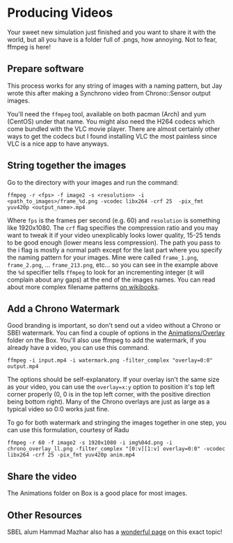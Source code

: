 # Producing Videos

Your sweet new simulation just finished and you want to share it with the world, but all you have is a folder full of .pngs, how annoying.
Not to fear, ffmpeg is here!

## Prepare software

This process works for any string of images with a naming pattern, but Jay wrote this after making a Synchrono video from Chrono::Sensor output images.

You'll need the `ffmpeg` tool, available on both pacman (Arch) and yum (CentOS) under that name.
You might also need the H264 codecs which come bundled with the VLC movie player.
There are almost certainly other ways to get the codecs but I found installing VLC the most painless since VLC is a nice app to have anyways.

## String together the images

Go to the directory with your images and run the command:
    
    ffmpeg -r <fps> -f image2 -s <resolution> -i <path_to_images>/frame_%d.png -vcodec libx264 -crf 25  -pix_fmt yuv420p <output_name>.mp4

Where `fps` is the frames per second (e.g. 60) and `resolution` is something like 1920x1080.
The `crf` flag specifies the compression ratio and you may want to tweak it if your video unexplicably looks lower quality, 15-25 tends to be good enough (lower means less compression).
The path you pass to the i flag is mostly a normal path except for the last part where you specify the naming pattern for your images.
Mine were called `frame_1.png`, `frame_2.png`, ... `frame_213.png`, etc... so you can see in the example above the `%d` specifier tells `ffmpeg` to look for an incrementing integer (it will complain about any gaps) at the end of the images names.
You can read about more complex filename patterns [on wikibooks](https://en.wikibooks.org/wiki/FFMPEG_An_Intermediate_Guide/image_sequence#Filename_patterns).

## Add a Chrono Watermark

Good branding is important, so don't send out a video without a Chrono or SBEl watermark.
You can find a couple of options in the [Animations/Overlay](https://uwmadison.box.com/s/nnfg6vsupmydz0gbhqgbh5ta06dl75vw) folder on the Box.
You'll also use ffmpeg to add the watermark, if you already have a video, you can use this command.

    ffmpeg -i input.mp4 -i watermark.png -filter_complex "overlay=0:0" output.mp4

The options should be self-explanatory.
If your overlay isn't the same size as your video, you can use the `overlay=x:y` option to position it's top left corner properly (0, 0 is in the top left corner, with the positive direction being bottom right).
Many of the Chrono overlays are just as large as a typical video so 0:0 works just fine.

To go for both watermark and stringing the images together in one step, you can use this formulation, courtesy of Radu

    ffmpeg -r 60 -f image2 -s 1920x1080 -i img%04d.png -i chrono_overlay_ll.png -filter_complex "[0:v][1:v] overlay=0:0" -vcodec libx264 -crf 25 -pix_fmt yuv420p anim.mp4

## Share the video

The Animations folder on Box is a good place for most images.

## Other Resources

SBEL alum Hammad Mazhar also has a [wonderful page](https://hamelot.io/) on this exact topic!
